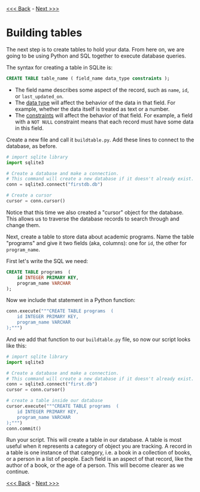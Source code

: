 [<<< Back](1-builddb.md) - [Next >>>](3-insertdata.md)

# Building tables

The next step is to create tables to hold your data. From here on, we are going to be using Python and SQL together to execute database queries.

The syntax for creating a table in SQLite is:

```sql
CREATE TABLE table_name ( field_name data_type constraints );
```

- The field name describes some aspect of the record, such as `name`, `id`, or `last_updated_on`.
- The [data type](https://www.sqlite.org/datatype3.html) will affect the behavior of the data in that field. For example, whether the data itself is treated as text or a number. 
- The [constraints](http://www.tutorialspoint.com/sqlite/sqlite_constraints.htm) will affect the behavior of that field. For example, a field with a `NOT NULL` constraint means that each record must have some data in this field.

Create a new file and call it `buildtable.py`. Add these lines to connect to the database, as before.

```python
# import sqlite library
import sqlite3

# Create a database and make a connection. 
# This command will create a new database if it doesn't already exist.
conn = sqlite3.connect("firstdb.db")

# Create a cursor
cursor = conn.cursor()
```

Notice that this time we also created a "cursor" object for the database. This allows us to traverse the database records to search through and change them.

Next, create a table to store data about academic programs. Name the table "programs" and give it two fields (aka, columns): one for `id`, the other for `program_name`.

First let's write the SQL we need:

```sql
CREATE TABLE programs  (
	id INTEGER PRIMARY KEY,
	program_name VARCHAR
);
```

Now we include that statement in a Python function:

```python
conn.execute("""CREATE TABLE programs  (
    id INTEGER PRIMARY KEY,
    program_name VARCHAR
);""")
```

And we add that function to our `buildtable.py` file, so now our script looks like this:

```python
# import sqlite library
import sqlite3

# Create a database and make a connection. 
# This command will create a new database if it doesn't already exist.
conn = sqlite3.connect("first.db")
cursor = conn.cursor()

# create a table inside our database
cursor.execute("""CREATE TABLE programs  (
    id INTEGER PRIMARY KEY,
    program_name VARCHAR
);""")
conn.commit()
```
Run your script. This will create a table in our database. A table is most useful when it represents a category of object you are tracking. A record in a table is one instance of that category, i.e. a book in a collection of books, or a person in a list of people. Each field is an aspect of that record, like the author of a book, or the age of a person. This will become clearer as we continue.


[<<< Back](1-builddb.md) - [Next >>>](3-insertdata.md)
